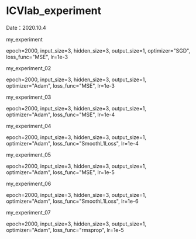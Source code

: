 # ICVlab_experiment

Date：2020.10.4

my_experiment

epoch=2000,
input_size=3, hidden_size=3, output_size=1,
optimizer="SGD", loss_func="MSE", lr=1e-3

my_experiment_02

epoch=2000,
input_size=3, hidden_size=3, output_size=1,
optimizer="Adam", loss_func="MSE", lr=1e-3

my_experiment_03

epoch=2000,
input_size=3, hidden_size=3, output_size=1,
optimizer="Adam", loss_func="MSE", lr=1e-4

my_experiment_04

epoch=2000,
input_size=3, hidden_size=3, output_size=1,
optimizer="Adam", loss_func="SmoothL1Loss", lr=1e-4

my_experiment_05

epoch=2000,
input_size=3, hidden_size=3, output_size=1,
optimizer="Adam", loss_func="MSE", lr=1e-5

my_experiment_06

epoch=2000,
input_size=3, hidden_size=3, output_size=1,
optimizer="Adam", loss_func="SmoothL1Loss", lr=1e-6

my_experiment_07

epoch=2000,
input_size=3, hidden_size=3, output_size=1,
optimizer="Adam", loss_func="rmsprop", lr=1e-5
